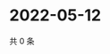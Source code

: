 # 2022-05-12

共 0 条

<!-- BEGIN WEIBO -->
<!-- 最后更新时间 Thu May 12 2022 23:18:01 GMT+0800 (China Standard Time) -->

<!-- END WEIBO -->
